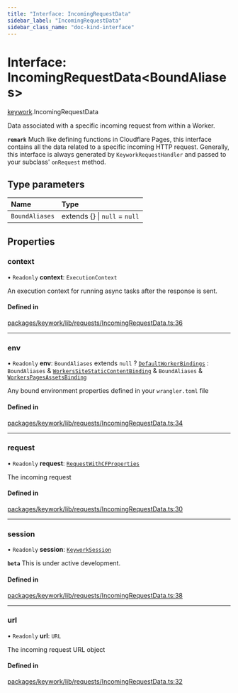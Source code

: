 ```yaml
---
title: "Interface: IncomingRequestData"
sidebar_label: "IncomingRequestData"
sidebar_class_name: "doc-kind-interface"
---
```


# Interface: IncomingRequestData<BoundAliases\>

[keywork](../modules/keywork).IncomingRequestData

Data associated with a specific incoming request from within a Worker.

**`remark`**
Much like defining functions in Cloudflare Pages,
this interface contains all the data related to a specific incoming HTTP request.
Generally, this interface is always generated by `KeyworkRequestHandler`
and passed to your subclass' `onRequest` method.

## Type parameters

| Name | Type |
| :------ | :------ |
| `BoundAliases` | extends {} \| ``null`` = ``null`` |

## Properties

### context

• `Readonly` **context**: `ExecutionContext`

An execution context for running async tasks after the response is sent.

#### Defined in

[packages/keywork/lib/requests/IncomingRequestData.ts:36](https://github.com/nirrius/keywork/blob/73ad60a/packages/keywork/lib/requests/IncomingRequestData.ts#L36)

___

### env

• `Readonly` **env**: `BoundAliases` extends ``null`` ? [`DefaultWorkerBindings`](../modules/keywork#defaultworkerbindings) : `BoundAliases` & [`WorkersSiteStaticContentBinding`](keywork.WorkersSiteStaticContentBinding) & `BoundAliases` & [`WorkersPagesAssetsBinding`](keywork.WorkersPagesAssetsBinding)

Any bound environment properties defined in your `wrangler.toml` file

#### Defined in

[packages/keywork/lib/requests/IncomingRequestData.ts:34](https://github.com/nirrius/keywork/blob/73ad60a/packages/keywork/lib/requests/IncomingRequestData.ts#L34)

___

### request

• `Readonly` **request**: [`RequestWithCFProperties`](keywork.RequestWithCFProperties)

The incoming request

#### Defined in

[packages/keywork/lib/requests/IncomingRequestData.ts:30](https://github.com/nirrius/keywork/blob/73ad60a/packages/keywork/lib/requests/IncomingRequestData.ts#L30)

___

### session

• `Readonly` **session**: [`KeyworkSession`](../classes/keywork.KeyworkSession)

**`beta`** This is under active development.

#### Defined in

[packages/keywork/lib/requests/IncomingRequestData.ts:38](https://github.com/nirrius/keywork/blob/73ad60a/packages/keywork/lib/requests/IncomingRequestData.ts#L38)

___

### url

• `Readonly` **url**: `URL`

The incoming request URL object

#### Defined in

[packages/keywork/lib/requests/IncomingRequestData.ts:32](https://github.com/nirrius/keywork/blob/73ad60a/packages/keywork/lib/requests/IncomingRequestData.ts#L32)
